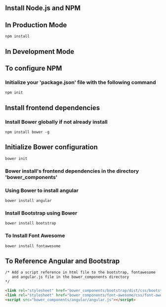 ## Install Node.js and NPM

## In Production Mode
```
npm install
```

## In Development Mode

## To configure NPM
### Initialize your 'package.json' file with the following command 
```
npm init
```

## Install frontend dependencies
### Install Bower globally if not already install
```
npm install bower -g
```

## Initialize Bower configuration
```
bower init
```
### Bower install's frontend dependencies in the directory 'bower_components'
### Using Bower to install angular
```
bower install angular
```

### Install Bootstrap using Bower 
```
bower install bootstrap
```

### To Install Font Awesome
```
bower install fontawesome
```

## To Reference Angular and Bootstrap
```html
/* Add a script reference in html file to the bootstrap, fontawesome
   and angular.js file in the bower_components directory
*/

<link rel="stylesheet" href="bower_components/bootstrap/dist/css/bootstrap.css">
<link rel="stylesheet" href="bower_components/font-awesome/css/font-awesome.css">
<script src="bower_components/angular/angular.js"></script>
```
